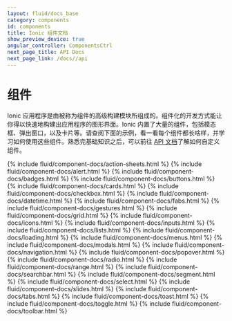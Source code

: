 ```yaml
---
layout: fluid/docs_base
category: components
id: components
title: Ionic 组件文档
show_preview_device: true
angular_controller: ComponentsCtrl
next_page_title: API Docs
next_page_link: /docs//api
---
```


<h1 id="overview">组件</h1>

Ionic 应用程序是由被称为组件的高级构建模块所组成的。组件化的开发方式能让你得以快速地构建出应用程序的图形界面。Ionic 内置了大量的组件，包括模态框、弹出窗口，以及卡片等。请查阅下面的示例，看一看每个组件都长啥样，并学习如何使用这些组件。熟悉完基础知识之后，可以前往 [API 文档](../api)了解如何自定义组件。

{% include fluid/component-docs/action-sheets.html %}
{% include fluid/component-docs/alert.html %}
{% include fluid/component-docs/badges.html %}
{% include fluid/component-docs/buttons.html %}
{% include fluid/component-docs/cards.html %}
{% include fluid/component-docs/checkbox.html %}
{% include fluid/component-docs/datetime.html %}
{% include fluid/component-docs/fabs.html %}
{% include fluid/component-docs/gestures.html %}
{% include fluid/component-docs/grid.html %}
{% include fluid/component-docs/icons.html %}
{% include fluid/component-docs/inputs.html %}
{% include fluid/component-docs/lists.html %}
{% include fluid/component-docs/loading.html %}
{% include fluid/component-docs/menus.html %}
{% include fluid/component-docs/modals.html %}
{% include fluid/component-docs/navigation.html %}
{% include fluid/component-docs/popover.html %}
{% include fluid/component-docs/radio.html %}
{% include fluid/component-docs/range.html %}
{% include fluid/component-docs/searchbar.html %}
{% include fluid/component-docs/segment.html %}
{% include fluid/component-docs/select.html %}
{% include fluid/component-docs/slides.html %}
{% include fluid/component-docs/tabs.html %}
{% include fluid/component-docs/toast.html %}
{% include fluid/component-docs/toggle.html %}
{% include fluid/component-docs/toolbar.html %}
